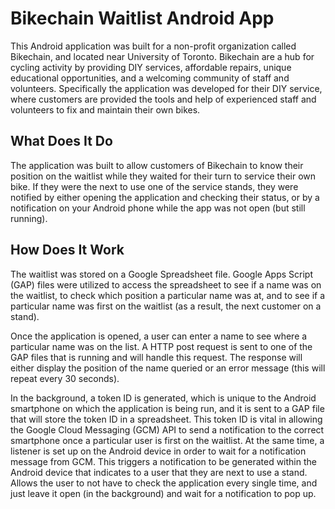 # Bikechain Waitlist Android App
This Android application was built for a non-profit organization called Bikechain, and located near University of Toronto. Bikechain are a hub for cycling activity by providing DIY services, affordable repairs, unique educational opportunities, and a welcoming community of staff and volunteers. Specifically the application was developed for their DIY service, where customers are provided the tools and help of experienced staff and volunteers to fix and maintain their own bikes.

## What Does It Do
The application was built to allow customers of Bikechain to know their position on the waitlist while they waited for their turn to service their own bike. If they were the next to use one of the service stands, they were notified by either opening the application and checking their status, or by a notification on your Android phone while the app was not open (but still running). 

## How Does It Work
The waitlist was stored on a Google Spreadsheet file. Google Apps Script (GAP) files were utilized to access the spreadsheet to see if a name was on the waitlist, to check which position a particular name was at, and to see if a particular name was first on the waitlist (as a result, the next customer on a stand). 

Once the application is opened, a user can enter a name to see where a particular name was on the list. A HTTP post request is sent to one of the GAP files that is running and will handle this request. The response will either display the position of the name queried or an error message (this will repeat every 30 seconds). 

In the background, a token ID is generated, which is unique to the Android smartphone on which the application is being run, and it is sent to a GAP file that will store the token ID in a spreadsheet. This token ID is vital in allowing the Google Cloud Messaging (GCM) API to send a notification to the correct smartphone once a particular user is first on the waitlist. At the same time, a listener is set up on the Android device in order to wait for a notification message from GCM. This triggers a notification to be generated within the Android device that indicates to a user that they are next to use a stand. Allows the user to not have to check the application every single time, and just leave it open (in the background) and wait for a notification to pop up.
